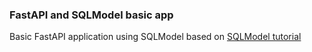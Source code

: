 
### FastAPI and SQLModel basic app


Basic FastAPI application using SQLModel based on [SQLModel tutorial](https://sqlmodel.tiangolo.com/)